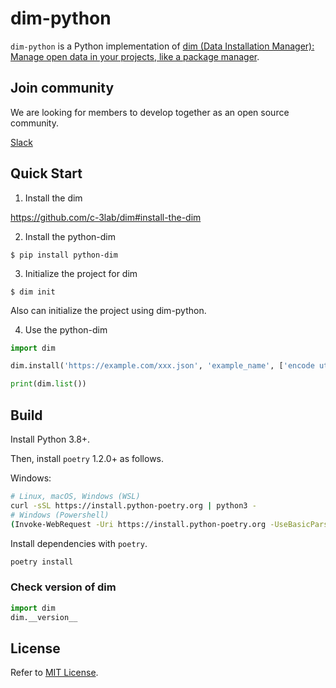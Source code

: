 # dim-python

`dim-python` is a Python implementation of [dim (Data Installation Manager): Manage open data in your projects, like a package manager](https://github.com/c-3lab/dim).

## Join community

We are looking for members to develop together as an open source community.

[Slack](https://join.slack.com/t/c3lab-hq/shared_invite/zt-v6zz66n9-1VYkVXC4zoQViWSMdzMTLg)

## Quick Start

1. Install the dim

https://github.com/c-3lab/dim#install-the-dim

2. Install the python-dim

```
$ pip install python-dim
```

3. Initialize the project for dim

```
$ dim init
```

Also can initialize the project using dim-python.

4. Use the python-dim

```python
import dim

dim.install('https://example.com/xxx.json', 'example_name', ['encode utf-8'])

print(dim.list())

```


## Build

Install Python 3.8+.

Then, install `poetry` 1.2.0+ as follows.

Windows:

```Bash
# Linux, macOS, Windows (WSL)
curl -sSL https://install.python-poetry.org | python3 -
# Windows (Powershell)
(Invoke-WebRequest -Uri https://install.python-poetry.org -UseBasicParsing).Content | py -
```

Install dependencies with `poetry`.

```Bash
poetry install
```

### Check version of dim

```Python
import dim
dim.__version__
```

## License

Refer to [MIT License](https://github.com/c-3lab/dim-python/blob/main/LICENSE).
